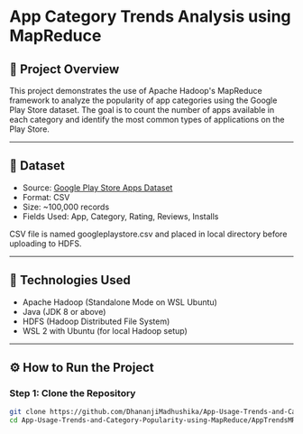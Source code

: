 # App Category Trends Analysis using MapReduce

## 📌 Project Overview

This project demonstrates the use of Apache Hadoop's MapReduce framework to analyze the popularity of app categories using the Google Play Store dataset. The goal is to count the number of apps available in each category and identify the most common types of applications on the Play Store.

---

## 📂 Dataset

- Source: [Google Play Store Apps Dataset](https://www.kaggle.com/datasets/lava18/google-play-store-apps)
- Format: CSV
- Size: ~100,000 records
- Fields Used: App, Category, Rating, Reviews, Installs

CSV file is named googleplaystore.csv and placed in local directory before uploading to HDFS.

---

## 🧰 Technologies Used

- Apache Hadoop (Standalone Mode on WSL Ubuntu)
- Java (JDK 8 or above)
- HDFS (Hadoop Distributed File System)
- WSL 2 with Ubuntu (for local Hadoop setup)

---

## ⚙️ How to Run the Project

### Step 1: Clone the Repository

```bash
git clone https://github.com/DhananjiMadhushika/App-Usage-Trends-and-Category-Popularity-using-MapReduce.git
cd App-Usage-Trends-and-Category-Popularity-using-MapReduce/AppTrendsMR
